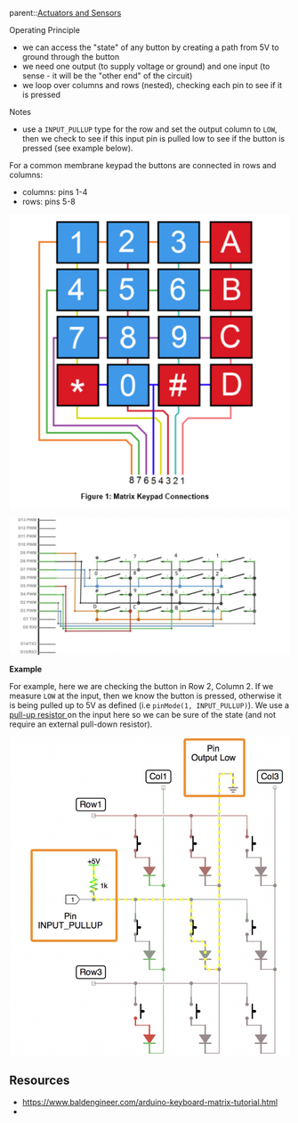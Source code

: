 parent::[Actuators and Sensors](Actuators%20and%20Sensors)


Operating Principle
- we can access the "state" of any button by creating a path from 5V to ground through the button
- we need one output (to supply voltage or ground) and one input (to sense - it will be the "other end" of the circuit)
- we loop over columns and rows (nested), checking each pin to see if it is pressed

Notes
- use a `INPUT_PULLUP` type for the row and set the output column to `LOW`,  then we check to see if this input pin is pulled low to see if the button is pressed (see example below).


For a common membrane keypad the buttons are connected in rows and columns:
- columns:  pins 1-4
- rows: pins 5-8

![](Pasted%20image%2020221010232424.png)

![](Pasted%20image%2020221010232802.png)


**Example**

For example, here we are checking the button in Row 2, Column 2. If we measure `LOW` at the input, then we know the button is pressed, otherwise it is being pulled up to 5V as defined (i.e `pinMode(1, INPUT_PULLUP)`). We use a [pull-up resistor ](pull-up%20resistor%20.md)on the input here so we can be sure of the state (and not require an external pull-down resistor). 

![](Pasted%20image%2020221010234949.png)

## Resources
- https://www.baldengineer.com/arduino-keyboard-matrix-tutorial.html
- 